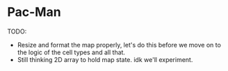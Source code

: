 # Pac-Man
TODO:
- Resize and format the map properly, let's do this before we move on to the logic of the cell types and all that.
- Still thinking 2D array to hold map state. idk we'll experiment.
